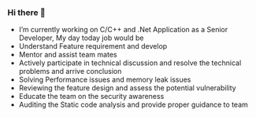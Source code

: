 ### Hi there 👋
   - I’m currently working on C/C++ and .Net Application as a Senior Developer, My day today job would be
   - Understand Feature requirement and develop
   - Mentor and assist team mates
   - Actively participate in technical discussion and resolve the technical problems and arrive conclusion
   - Solving Performance issues and memory leak issues
   - Reviewing the feature design and assess the potential vulnerability
   - Educate the team on the security awareness
   - Auditing the Static code analysis and provide proper guidance to team

<!--
**kalidoss86/kalidoss86** is a ✨ _special_ ✨ repository because its `README.md` (this file) appears on your GitHub profile.

Here are some ideas to get you started:

   - I’m currently working on C/C++ and .Net Application as a Senior Developer, My day today job would be
   - Understand Feature requirement and develop
   - Mentor and assist team mates
   - Actively participate in technical discussion and resolve the technical problems and arrive conclusion
   - Solving Performance issues and memory leak issues
   - Reviewing the feature design and assess the potential vulnerability
   - Educate the team on the security awareness
   - Auditing the Static code analysis and provide proper guidance to team
   
- 🌱 I’m currently learning to solve complex Algorthims.
- 💬 Ask me about ...
- 📫 How to reach me: ...
- 😄 Pronouns: ...
- ⚡ Fun fact: ...
-->
